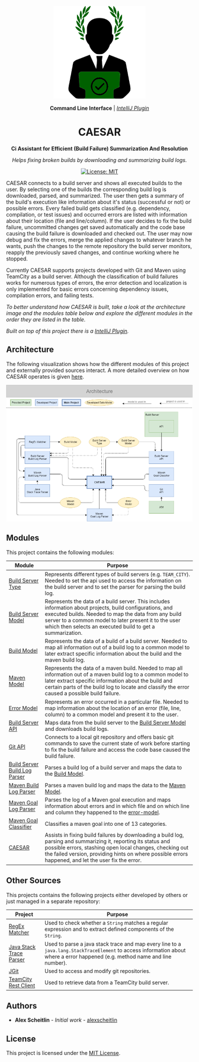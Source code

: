 <div align="center">

![Icon](assets/icon.png)

**Command Line Interface** |
_[IntelliJ Plugin](https://github.com/alexscheitlin/caesar-intellij-plugin)_

# CAESAR

**Ci Assistant for Efficient (Build Failure) Summarization And Resolution**

_Helps fixing broken builds by downloading and summarizing build logs._

[![License: MIT](https://img.shields.io/badge/License-MIT-blue.svg)](https://opensource.org/licenses/MIT)

</div>

CAESAR connects to a build server and shows all executed builds to the user. By selecting one of the builds the corresponding build log is downloaded, parsed, and summarized. The user then gets a summary of the build's execution like information about it's status (successful or not) or possible errors. Every failed build gets classified (e.g. dependency, compilation, or test issues) and occurred errors are listed with information about their location (file and line/column). If the user decides to fix the build failure, uncommitted changes get saved automatically and the code base causing the build failure is downloaded and checked out. The user may now debug and fix the errors, merge the applied changes to whatever branch he wants, push the changes to the remote repository the build server monitors, reapply the previously saved changes, and continue working where he stopped.

Currently CAESAR supports projects developed with Git and Maven using TeamCity as a build server. Although the classification of build failures works for numerous types of errors, the error detection and localization is only implemented for basic errors concerning dependency issues, compilation errors, and failing tests.


_To better understand how CAESAR is built, take a look at the architecture image and the modules table below and explore the different modules in the order they are listed in the table._

_Built on top of this project there is a [IntelliJ Plugin](https://github.com/alexscheitlin/caesar-intellij-plugin)._

## Architecture

The following visualization shows how the different modules of this project and externally provided sources interact. A more detailed overview on how CAESAR operates is given [here](caesar).

![Architecture](assets/architecture.png)

## Modules

This project contains the following modules:

| Module | Purpose |
| --- | --- |
| [Build Server Type](build-server-type) | Represents different types of build servers (e.g. `TEAM_CITY`). Needed to set the api used to access the information on the build server and to set the parser for parsing the build log. |
| [Build Server Model](build-server-model) | Represents the data of a build server. This includes information about projects, build configurations, and executed builds. Needed to map the data from any build server to a common model to later present it to the user which then selects an executed build to get a summarization. |
| [Build Model](build-model) | Represents the data of a build of a build server. Needed to map all information out of a build log to a common model to later extract specific information about the build and the maven build log. |
| [Maven Model](maven-model) | Represents the data of a maven build.  Needed to map all information out of a maven build log to a common model to later extract specific information about the build and certain parts of the build log to locate and classify the error caused a possible build failure. |
| [Error Model](error-model) | Represents an error occurred in a particular file. Needed to map information about the location of an error (file, line, column) to a common model and present it to the user. 
| [Build Server API](build-server-api) | Maps data from the build server to the [Build Server Model](build-server-model) and downloads build logs. |
| [Git API](git-api) | Connects to a local git repository and offers basic git commands to save the current state of work before starting to fix the build failure and access the code base caused the build failure.|
| [Build Server Build Log Parser](build-server-build-log-parser) | Parses a build log of a build server and maps the data to the [Build Model](build-model). |
| [Maven Build Log Parser](maven-build-log-parser) | Parses a maven build log and maps the data to the [Maven Model](maven-model). |
| [Maven Goal Log Parser](maven-goal-log-parser) | Parses the log of a Maven goal execution and maps information about errors and in which file and on which line and column they happened to the [error-model](error-model). |
| [Maven Goal Classifier](maven-goal-classifier) | Classifies a maven goal into one of 13 categories. |
| [CAESAR](caesar) | Assists in fixing build failures by downloading a build log, parsing and summarizing it, reporting its status and possible errors, stashing open local changes, checking out the failed version, providing hints on where possible errors happened, and let the user fix the error. |

## Other Sources

This projects contains the following projects either developed by others or just managed in a separate repository:

| Project | Purpose |
| --- | --- |
| [RegEx Matcher](https://github.com/alexscheitlin/regex-matcher) | Used to check whether a `String` matches a regular expression and to extract defined components of the `String`. |
| [Java Stack Trace Parser](https://github.com/alexscheitlin/java-stack-trace-parser) | Used to parse a java stack trace and map every line to a `java.lang.StackTraceElement` to access information about where a error happened (e.g. method name and line number).|
| [JGit](https://github.com/eclipse/jgit) | Used to access and modify git repositories. |
| [TeamCity Rest Client](https://github.com/JetBrains/teamcity-rest-client) | Used to retrieve data from a TeamCity build server.|

## Authors

- **Alex Scheitlin** - *Initial work* - [alexscheitlin](https://github.com/alexscheitlin)

## License

This project is licensed under the [MIT License](LICENSE).
